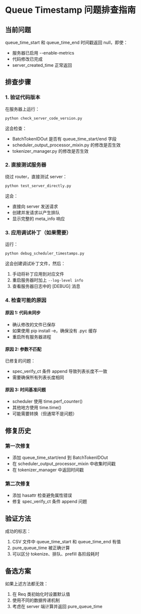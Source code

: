 # Queue Timestamp 问题排查指南

## 当前问题

queue_time_start 和 queue_time_end 时间戳返回 null，即使：
- 服务器已启用 --enable-metrics
- 代码修改已完成
- server_created_time 正常返回

## 排查步骤

### 1. 验证代码版本

在服务器上运行：
```bash
python check_server_code_version.py
```

这会检查：
- BatchTokenIDOut 是否有 queue_time_start/end 字段
- scheduler_output_processor_mixin.py 的修改是否生效
- tokenizer_manager.py 的修改是否生效

### 2. 直接测试服务器

绕过 router，直接测试 server：
```bash
python test_server_directly.py
```

这会：
- 直接向 server 发送请求
- 创建并发请求以产生排队
- 显示完整的 meta_info 响应

### 3. 应用调试补丁（如果需要）

运行：
```bash
python debug_scheduler_timestamps.py
```

这会创建调试补丁文件，然后：
1. 手动将补丁应用到对应文件
2. 重启服务器时加上 `--log-level info`
3. 查看服务器日志中的 [DEBUG] 消息

### 4. 检查可能的原因

#### 原因 1: 代码未同步
- 确认修改的文件已保存
- 如果使用 pip install -e，确保没有 .pyc 缓存
- 重启所有服务器进程

#### 原因 2: 参数不匹配
已修复的问题：
- spec_verify_ct 条件 append 导致列表长度不一致
- 需要确保所有列表长度相同

#### 原因 3: 时间基准问题
- scheduler 使用 time.perf_counter()
- 其他地方使用 time.time()
- 可能需要转换（但通常不是问题）

## 修复历史

### 第一次修复
- 添加 queue_time_start/end 到 BatchTokenIDOut
- 在 scheduler_output_processor_mixin 中收集时间戳
- 在 tokenizer_manager 中返回时间戳

### 第二次修复
- 添加 hasattr 检查避免属性错误
- 修复 spec_verify_ct 条件 append 问题

## 验证方法

成功的标志：
1. CSV 文件中 queue_time_start 和 queue_time_end 有值
2. pure_queue_time 被正确计算
3. 可以区分 tokenize、排队、prefill 各阶段耗时

## 备选方案

如果上述方法都无效：
1. 在 Req 类初始化时设置默认值
2. 使用不同的数据传递机制
3. 考虑在 server 端计算并返回 pure_queue_time
